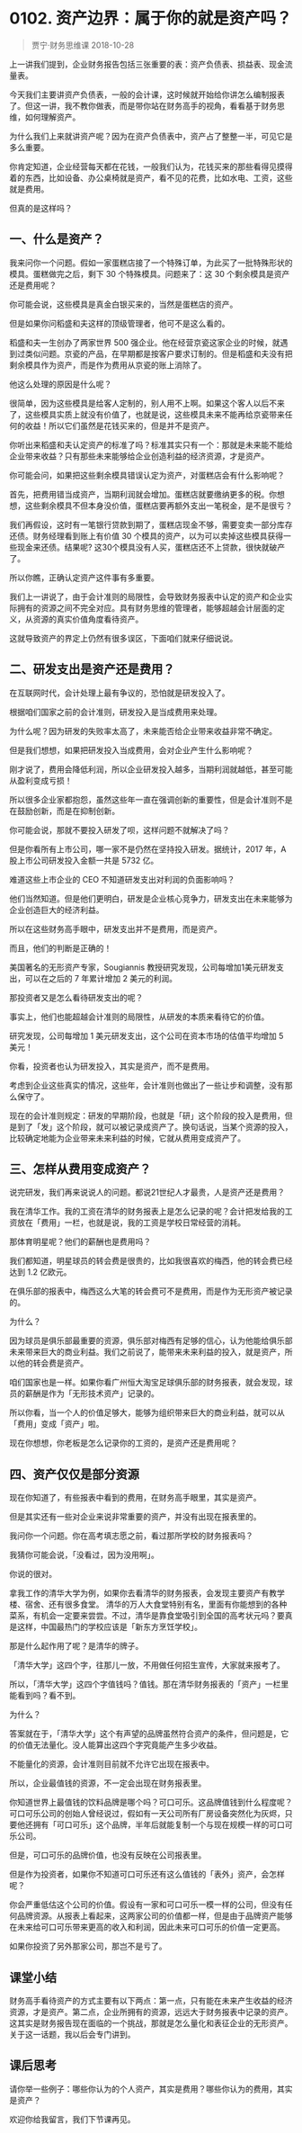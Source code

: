 # 0102. 资产边界：属于你的就是资产吗？
> 贾宁·财务思维课
2018-10-28

上一讲我们提到，企业财务报告包括三张重要的表：资产负债表、损益表、现金流量表。

今天我们主要讲资产负债表，一般的会计课，这时候就开始给你讲怎么编制报表了。但这一讲，我不教你做表，而是带你站在财务高手的视角，看看基于财务思维，如何理解资产。

为什么我们上来就讲资产呢？因为在资产负债表中，资产占了整整一半，可见它是多么重要。

你肯定知道，企业经营每天都在花钱，一般我们认为，花钱买来的那些看得见摸得着的东西，比如设备、办公桌椅就是资产，看不见的花费，比如水电、工资，这些就是费用。

但真的是这样吗？

## 一、什么是资产？
我来问你一个问题。假如一家蛋糕店接了一个特殊订单，为此买了一批特殊形状的模具。蛋糕做完之后，剩下 30 个特殊模具。问题来了：这 30 个剩余模具是资产还是费用呢？

你可能会说，这些模具是真金白银买来的，当然是蛋糕店的资产。

但是如果你问稻盛和夫这样的顶级管理者，他可不是这么看的。

稻盛和夫一生创办了两家世界 500 强企业。他在经营京瓷这家企业的时候，就遇到过类似问题。京瓷的产品，在早期都是按客户要求订制的。但是稻盛和夫没有把剩余模具作为资产，而是作为费用从京瓷的账上消除了。

他这么处理的原因是什么呢？

很简单，因为这些模具是给客人定制的，别人用不上啊。如果这个客人以后不来了，这些模具实质上就没有价值了，也就是说，这些模具未来不能再给京瓷带来任何的收益！所以它们虽然是花钱买来的，但是并不是资产。

你听出来稻盛和夫认定资产的标准了吗？标准其实只有一个：那就是未来能不能给企业带来收益？只有那些未来能够给企业创造利益的经济资源，才是资产。

你可能会问，如果把这些剩余模具错误认定为资产，对蛋糕店会有什么影响呢？

首先，把费用错当成资产，当期利润就会增加。蛋糕店就要缴纳更多的税。你想想，这些剩余模具不但本身没价值，蛋糕店要再额外支出一笔税金，是不是很亏？

我们再假设，这时有一笔银行贷款到期了，蛋糕店现金不够，需要变卖一部分库存还债。财务经理看到账上有价值 30 个模具的资产，以为可以卖掉这些模具获得一些现金来还债。结果呢? 这30个模具没有人买，蛋糕店还不上贷款，很快就破产了。

所以你瞧，正确认定资产这件事有多重要。

我们上一讲说了，由于会计准则的局限性，会导致财务报表中认定的资产和企业实际拥有的资源之间不完全对应。具有财务思维的管理者，能够超越会计层面的定义，从资源的真实价值角度看待资产。

这就导致资产的界定上仍然有很多误区，下面咱们就来仔细说说。

## 二、研发支出是资产还是费用？
在互联网时代，会计处理上最有争议的，恐怕就是研发投入了。

根据咱们国家之前的会计准则，研发投入是当成费用来处理。

为什么呢？因为研发的失败率太高了，未来能否给企业带来收益非常不确定。

但是我们想想，如果把研发投入当成费用，会对企业产生什么影响呢？

刚才说了，费用会降低利润，所以企业研发投入越多，当期利润就越低，甚至可能从盈利变成亏损！

所以很多企业家都抱怨，虽然这些年一直在强调创新的重要性，但是会计准则不是在鼓励创新，而是在抑制创新。

你可能会说，那就不要投入研发了呗，这样问题不就解决了吗？

但是你看所有上市公司，哪一家不是仍然在坚持投入研发。据统计，2017 年，A 股上市公司研发投入金额一共是 5732 亿。

难道这些上市企业的 CEO 不知道研发支出对利润的负面影响吗？

他们当然知道。但是他们更明白，研发是企业核心竞争力，研发支出在未来能够为企业创造巨大的经济利益。

所以在这些财务高手眼中，研发支出并不是费用，而是资产。

而且，他们的判断是正确的！

美国著名的无形资产专家，Sougiannis 教授研究发现，公司每增加1美元研发支出，可以在之后的 7 年累计增加 2 美元的利润。

那投资者又是怎么看待研发支出的呢？

事实上，他们也能超越会计准则的局限性，从研发的本质来看待它的价值。

研究发现，公司每增加 1 美元研发支出，这个公司在资本市场的估值平均增加 5 美元！

你看，投资者也认为研发投入，其实是资产，而不是费用。

考虑到企业这些真实的情况，这些年，会计准则也做出了一些让步和调整，没有那么保守了。

现在的会计准则规定：研发的早期阶段，也就是「研」这个阶段的投入是费用，但是到了「发」这个阶段，就可以被记录成资产了。换句话说，当某个资源的投入，比较确定地能为企业带来未来利益的时候，它就从费用变成资产了。

## 三、怎样从费用变成资产？
说完研发，我们再来说说人的问题。都说21世纪人才最贵，人是资产还是费用？

我在清华工作。我的工资在清华的财务报表上是怎么记录的呢？会计把发给我的工资放在「费用」一栏，也就是说，我的工资是学校日常经营的消耗。

那体育明星呢？他们的薪酬也是费用吗？

我们都知道，明星球员的转会费是很贵的，比如我很喜欢的梅西，他的转会费已经达到 1.2 亿欧元。

在俱乐部的报表中，梅西这么大笔的转会费可不是费用，而是作为无形资产被记录的。

为什么？

因为球员是俱乐部最重要的资源，俱乐部对梅西有足够的信心，认为他能给俱乐部未来带来巨大的商业利益。我们之前说了，能带来未来利益的投入，就是资产，所以他的转会费是资产。

咱们国家也是一样。如果你看广州恒大淘宝足球俱乐部的财务报表，就会发现，球员的薪酬是作为「无形技术资产」记录的。

所以你看，当一个人的价值足够大，能够为组织带来巨大的商业利益，就可以从「费用」变成「资产」啦。

现在你想想，你老板是怎么记录你的工资的，是资产还是费用呢？

## 四、资产仅仅是部分资源
现在你知道了，有些报表中看到的费用，在财务高手眼里，其实是资产。

但是其实还有一些对企业来说非常重要的资产，并没有出现在报表里的。

我问你一个问题。你在高考填志愿之前，看过那所学校的财务报表吗？

我猜你可能会说，「没看过，因为没用啊」。

你说的很对。

拿我工作的清华大学为例，如果你去看清华的财务报表，会发现主要资产有教学楼、宿舍、还有很多食堂。 清华的万人大食堂特别有名，里面有你能想到的各种菜系，有机会一定要来尝尝。不过，清华是靠食堂吸引到全国的高考状元吗？要真是这样，中国最热门的学校应该是「新东方烹饪学校」。

那是什么起作用了呢？是清华的牌子。

「清华大学」这四个字，往那儿一放，不用做任何招生宣传，大家就来报考了。

所以，「清华大学」这四个字值钱吗？值钱。那在清华财务报表的「资产」一栏里能看到吗？看不到。

为什么？

答案就在于，「清华大学」这个有声望的品牌虽然符合资产的条件，但问题是，它的价值无法量化。没人能算出这四个字究竟能产生多少收益。

不能量化的资源，会计准则目前就不允许它出现在报表中。

所以，企业最值钱的资源，不一定会出现在财务报表里。

你知道世界上最值钱的饮料品牌是哪个吗？可口可乐。这品牌值钱到什么程度呢？可口可乐公司的创始人曾经说过，假如有一天公司所有厂房设备突然化为灰烬，只要他还拥有「可口可乐」这个品牌，半年后就能复制一个与现在规模一样的可口可乐公司。

但是，可口可乐的品牌价值，也没有反映在公司报表里。

但是作为投资者，如果你不知道可口可乐还有这么值钱的「表外」资产，会怎样呢？

你会严重低估这个公司的价值。假设有一家和可口可乐一模一样的公司，但没有任何品牌资源。从报表上看起来，这两家公司的价值都一样，但是由于品牌资产能够在未来给可口可乐带来更高的收入和利润，因此未来可口可乐的价值一定更高。

如果你投资了另外那家公司，那岂不是亏了。

## 课堂小结
财务高手看待资产的方式主要有以下两点：第一点，只有能在未来产生收益的经济资源，才是资产。第二点，企业所拥有的资源，远远大于财务报表中记录的资产。这其实是财务报告现在面临的一个挑战，那就是怎么量化和表征企业的无形资产。关于这一话题，我以后会专门讲到。

## 课后思考
请你举一些例子：哪些你认为的个人资产，其实是费用？哪些你认为的费用，其实是资产？

欢迎你给我留言，我们下节课再见。
